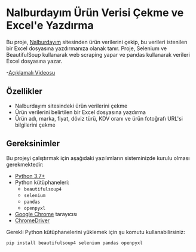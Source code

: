 # Nalburdayım Ürün Verisi Çekme ve Excel'e Yazdırma

Bu proje, [Nalburdayım](https://www.nalburdayim.com) sitesinden ürün verilerini çekip, bu verileri istenilen bir Excel dosyasına yazdırmanıza olanak tanır. Proje, Selenium ve BeautifulSoup kullanarak web scraping yapar ve pandas kullanarak verileri Excel dosyasına yazar.

-[Açıklamalı Videosu](https://drive.google.com/file/d/1VUjCoaeev7G_GpGDfE3-_QYKpDqQhCH9/view?usp=sharing)

## Özellikler

- Nalburdayım sitesindeki ürün verilerini çekme
- Ürün verilerini belirtilen bir Excel dosyasına yazdırma
- Ürün adı, marka, fiyat, döviz türü, KDV oranı ve ürün fotoğrafı URL'si bilgilerini çekme

## Gereksinimler

Bu projeyi çalıştırmak için aşağıdaki yazılımların sisteminizde kurulu olması gerekmektedir:

- [Python 3.7+](https://www.python.org/downloads/)
- Python kütüphaneleri:
  - `beautifulsoup4`
  - `selenium`
  - `pandas`
  - `openpyxl`
- [Google Chrome](https://www.google.com/chrome/) tarayıcısı
- [ChromeDriver](https://sites.google.com/a/chromium.org/chromedriver/downloads)

Gerekli Python kütüphanelerini yüklemek için şu komutu kullanabilirsiniz:

```sh
pip install beautifulsoup4 selenium pandas openpyxl
